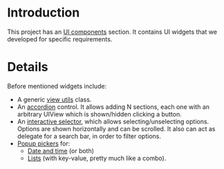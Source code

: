 # Introduction #

This project has an [UI components](http://code.google.com/p/oxeniphonecommons/source/browse/trunk/main/Classes/UI/) section. It contains UI widgets that we developed for specific requirements.


# Details #

Before mentioned widgets include:
  * A generic [view utils](http://code.google.com/p/oxeniphonecommons/source/browse/trunk/main/Classes/UI/ViewUtils/OxICViewUtils.m) class.
  * An [accordion](http://code.google.com/p/oxeniphonecommons/source/browse/trunk/main/Classes/UI/Accordion/) control. It allows adding N sections, each one with an arbitrary UIView which is shown/hidden clicking a button.
  * An [interactive selector](http://code.google.com/p/oxeniphonecommons/source/browse/#svn%2Ftrunk%2Fmain%2FClasses%2FUI%2FInteractiveSelector), which allows selecting/unselecting options. Options are shown horizontally and can be scrolled. It also can act as delegate for a search bar, in order to filter options.
  * [Popup pickers](http://code.google.com/p/oxeniphonecommons/source/browse/trunk/main/Classes/UI/PopupPicker) for:
    * [Date and time](http://code.google.com/p/oxeniphonecommons/source/browse/trunk/main/Classes/UI/PopupPicker/OxICPopupDatePicker.m) (or both)
    * [Lists](http://code.google.com/p/oxeniphonecommons/source/browse/trunk/main/Classes/UI/PopupPicker/OxICPopupListPicker.m) (with key-value, pretty much like a combo).